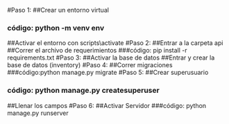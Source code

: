 #Paso 1:
##Crear un entorno virtual
### código: python -m venv env
##Activar el entorno con scripts\activate
#Paso 2:
##Entrar a la carpeta api
##Correr el archivo de requerimientos
###código: pip install -r requirements.txt
#Paso 3:
##Activar la base de datos
##Entrar y crear la base de datos (inventory)
#Paso 4:
##Correr migraciones
###código:python manage.py migrate
#Paso 5:
##Crear superusuario
### código: python manage.py createsuperuser
##Llenar los campos
#Paso 6: 
##Activar Servidor 
###código: python manage.py runserver





